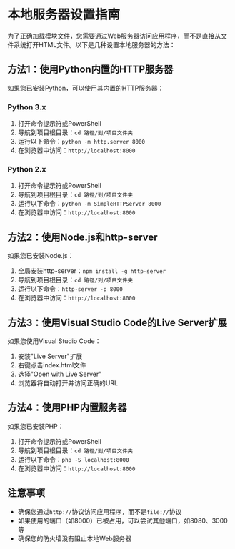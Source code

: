 # 本地服务器设置指南

为了正确加载模块文件，您需要通过Web服务器访问应用程序，而不是直接从文件系统打开HTML文件。以下是几种设置本地服务器的方法：

## 方法1：使用Python内置的HTTP服务器

如果您已安装Python，可以使用其内置的HTTP服务器：

### Python 3.x

1. 打开命令提示符或PowerShell
2. 导航到项目根目录：`cd 路径/到/项目文件夹`
3. 运行以下命令：`python -m http.server 8000`
4. 在浏览器中访问：`http://localhost:8000`

### Python 2.x

1. 打开命令提示符或PowerShell
2. 导航到项目根目录：`cd 路径/到/项目文件夹`
3. 运行以下命令：`python -m SimpleHTTPServer 8000`
4. 在浏览器中访问：`http://localhost:8000`

## 方法2：使用Node.js和http-server

如果您已安装Node.js：

1. 全局安装http-server：`npm install -g http-server`
2. 导航到项目根目录：`cd 路径/到/项目文件夹`
3. 运行以下命令：`http-server -p 8000`
4. 在浏览器中访问：`http://localhost:8000`

## 方法3：使用Visual Studio Code的Live Server扩展

如果您使用Visual Studio Code：

1. 安装"Live Server"扩展
2. 右键点击index.html文件
3. 选择"Open with Live Server"
4. 浏览器将自动打开并访问正确的URL

## 方法4：使用PHP内置服务器

如果您已安装PHP：

1. 打开命令提示符或PowerShell
2. 导航到项目根目录：`cd 路径/到/项目文件夹`
3. 运行以下命令：`php -S localhost:8000`
4. 在浏览器中访问：`http://localhost:8000`

## 注意事项

- 确保您通过`http://`协议访问应用程序，而不是`file://`协议
- 如果使用的端口（如8000）已被占用，可以尝试其他端口，如8080、3000等
- 确保您的防火墙没有阻止本地Web服务器 